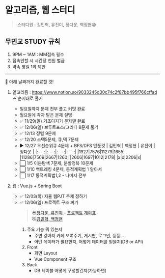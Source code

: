 # 알고리즘, 웹 스터디

> 스터디원 : 김민혁, 유진이, 정다운, 백정현😁

## 무민교 STUDY 규칙

1. 9PM ~ 1AM : MM접속 필수
2. 접속안할 시 시간당 천원 벌금
3. 약속 평일 1회 제한

---

📆 아래 날짜까지 완료할 것!

1. 알고리즘 : https://www.notion.so/9033245d30c74c2f87bb495f766cffad  
   -> 순서대로 풀기

   - 일요일까지 문제 전부 풀고 커밋 완료
   - 월요일에 각자 맡은 문제 설명

   * ✅ 11/29(일) 기초다지기 문자열 완료
   * ✅ 12/06(일) 브루트포스/그리디 8문제 풀기
   * ✅ 12/13 정렬 9문제
   * ✅ 12/20 스택5문제, 큐,덱 7문제
   * ▶ 12/27 우선순위큐 4문제 + BFS/DFS 안푼것
     | 김민혁 | 백정현 | 유진이 | 정다운 |
     |:---:|:---:|:---:|:---:|
     |1927|7576|11279|1655|
     |11286|7569|2667|1260|
     |2606|1697|1012|2178|
     |x|x|2206|x|
   * ⬜ 1/5 이분탐색 7문제, 분할정복 10문제
   * ⬜ 1/10 백트레킹 4문제, 동적계획법 1 알아서
   * ⬜ 1/17 동적계획법1,2 - 나머지 전부

2. 웹 : Vue.js + Spring Boot
   - ✅ 12/03(목) 자율 웹PJT 주제 정하기
   - ✅ 12/06(일) 프로젝트 구조 짜기
     > 😎[정다운, 유진이 ](https://www.notion.so/12-PJT-5f43e5279db347298737320de14e2096) - [프로젝트 계획표](https://www.notion.so/12-PJT-1ad4058a3836418c9efaac48c5fba17f)  
     > 😿[김민혁, 백정현 ](https://www.notion.so/3cec21ede80a4e8e934784d92ad8a0e6)
     1. 주요 기능 뭐 있는지
        - 주변 강아지 카페 보여주기, 게시판, 로그인, 등등...
        - 어떤 데이터가 필요한지, 어떻게 데이터를 얻을지(DB or API)
     2. Front
        - 화면 Layout
        - Vue Component 구조
     3. Back
        - DB 테이블 어떻게 구성할건지(가능하면)
